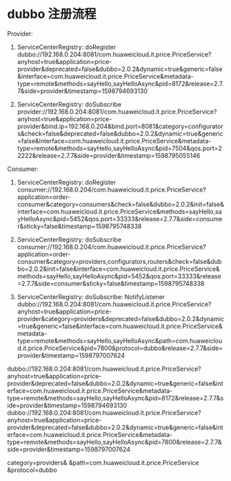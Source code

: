 # dubbo 注册流程

Provider:

1. ServiceCenterRegistry: doRegister
dubbo://192.168.0.204:8081/com.huaweicloud.it.price.PriceService?anyhost=true&application=price-provider&deprecated=false&dubbo=2.0.2&dynamic=true&generic=false&interface=com.huaweicloud.it.price.PriceService&metadata-type=remote&methods=sayHello,sayHelloAsync&pid=8172&release=2.7.7&side=provider&timestamp=1598794693130

2. ServiceCenterRegistry: doSubscribe
provider://192.168.0.204:8081/com.huaweicloud.it.price.PriceService?anyhost=true&application=price-provider&bind.ip=192.168.0.204&bind.port=8081&category=configurators&check=false&deprecated=false&dubbo=2.0.2&dynamic=true&generic=false&interface=com.huaweicloud.it.price.PriceService&metadata-type=remote&methods=sayHello,sayHelloAsync&pid=7504&qos.port=22222&release=2.7.7&side=provider&timestamp=1598795055146

Consumer:

1. ServiceCenterRegistry: doRegister
consumer://192.168.0.204/com.huaweicloud.it.price.PriceService?application=order-consumer&category=consumers&check=false&dubbo=2.0.2&init=false&interface=com.huaweicloud.it.price.PriceService&methods=sayHello,sayHelloAsync&pid=5452&qos.port=33333&release=2.7.7&side=consumer&sticky=false&timestamp=1598795748338


2. ServiceCenterRegistry: doSubscribe
consumer://192.168.0.204/com.huaweicloud.it.price.PriceService?application=order-consumer&category=providers,configurators,routers&check=false&dubbo=2.0.2&init=false&interface=com.huaweicloud.it.price.PriceService&methods=sayHello,sayHelloAsync&pid=5452&qos.port=33333&release=2.7.7&side=consumer&sticky=false&timestamp=1598795748338


3. ServiceCenterRegistry: doSubscribe: NotifyListener
dubbo://192.168.0.204:8081/com.huaweicloud.it.price.PriceService?anyhost=true&application=price-provider&category=providers&deprecated=false&dubbo=2.0.2&dynamic=true&generic=false&interface=com.huaweicloud.it.price.PriceService&metadata-type=remote&methods=sayHello,sayHelloAsync&path=com.huaweicloud.it.price.PriceService&pid=7800&protocol=dubbo&release=2.7.7&side=provider&timestamp=1598797007624


dubbo://192.168.0.204:8081/com.huaweicloud.it.price.PriceService?anyhost=true&application=price-provider&deprecated=false&dubbo=2.0.2&dynamic=true&generic=false&interface=com.huaweicloud.it.price.PriceService&metadata-type=remote&methods=sayHello,sayHelloAsync&pid=8172&release=2.7.7&side=provider&timestamp=1598794693130
dubbo://192.168.0.204:8081/com.huaweicloud.it.price.PriceService?anyhost=true&application=price-provider&deprecated=false&dubbo=2.0.2&dynamic=true&generic=false&interface=com.huaweicloud.it.price.PriceService&metadata-type=remote&methods=sayHello,sayHelloAsync&pid=7800&release=2.7.7&side=provider&timestamp=1598797007624

category=providers&
&path=com.huaweicloud.it.price.PriceService
&protocol=dubbo